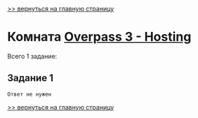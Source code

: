 

[>> вернуться на главную страницу](https://github.com/BEPb/tryhackme/blob/master/README.md)

# Комната [Overpass 3 - Hosting](https://tryhackme.com/r/room/overpass3hosting) 

Всего 1 заданиe:
## Задание 1

```commandline
Ответ не нужен
```

[>> вернуться на главную страницу](https://github.com/BEPb/tryhackme/blob/master/README.md)